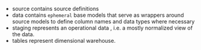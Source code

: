 - source contains source definitions
- data contains `ephemeral` base models that serve as wrappers around source models to define column names and data types where necessary
- staging represents an operational data , i.e. a mostly normalized view of the data.
- tables represent dimensional warehouse.
